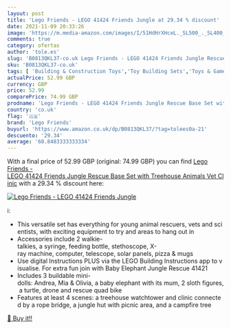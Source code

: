 ```yaml
---
layout: post
title: 'Lego Friends - LEGO 41424 Friends Jungle at 29.34 % discount'
date: 2021-11-09 20:33:26
image: 'https://m.media-amazon.com/images/I/51HdHrXHceL._SL500_._SL400_.jpg'
comments: true
category: ofertas
author: 'tole.es'
slug: 'B0813QKL37-co.uk Lego Friends - LEGO 41424 Friends Jungle Rescue Base...'
sku: 'B0813QKL37-co.uk'
tags: [ 'Building & Construction Toys','Toy Building Sets','Toys & Games','Toys Store','lego','lego friends', ]
actualPrice: 52.99 GBP
currency: GBP
price: 52.99
comparePrice: 74.99 GBP
prodname: 'Lego Friends - LEGO 41424 Friends Jungle Rescue Base Set with Treehouse Animals Vet Clinic'
country: 'co.uk'
flag: '🇬🇧'
brand: 'Lego Friends'
buyurl: 'https://www.amazon.co.uk/dp/B0813QKL37/?tag=tolees0a-21'
descuento: '29.34'
average: '60.8483333333334'
---
```


With a final price of 52.99 GBP (original: 74.99 GBP) you can find [Lego Friends - LEGO 41424 Friends Jungle Rescue Base Set with Treehouse Animals Vet Clinic](https://www.amazon.co.uk/dp/B0813QKL37/?tag=tolees0a-21) with a  29.34 % discount here:

[![Lego Friends - LEGO 41424 Friends Jungle](https://m.media-amazon.com/images/I/51HdHrXHceL._SL500_._SL400_.jpg)](https://www.amazon.co.uk/dp/B0813QKL37/?tag=tolees0a-21)

ℹ️:

- This versatile set has everything for young animal rescuers, vets and scientists, with exciting equipment to try and areas to hang out in
- Accessories include 2 walkie-talkies, a syringe, feeding bottle, stethoscope, X-ray machine, computer, telescope, solar panels, pizza & mugs
- Use digital Instructions PLUS via the LEGO Building Instructions app to visualise. For extra fun join with Baby Elephant Jungle Rescue 41421
- Includes 3 buildable mini-dolls: Andrea, Mia & Olivia, a baby elephant with its mum, 2 sloth figures, a turtle, drone and rescue quad bike
- Features at least 4 scenes: a treehouse watchtower and clinic connected by a rope bridge, a jungle hut with picnic area, and a campfire tree

[🛒 Buy it!!](https://www.amazon.co.uk/dp/B0813QKL37/?tag=tolees0a-21)
